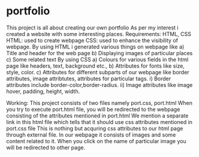 # portfolio
 This project is all about creating our own portfolio
As per my interest i created a website with some interesting places.
Requirements:
	HTML, CSS
	HTML: used to create webpage
	CSS: used to enhance the visibility of webpage.
	By using HTML i generated various things on webpage like 
		a) Title and header for the web page
		b) Displaying images of particular places
		c) Some related text
	By using CSS
		a) Colours for various fields in the html page like headers, text, background  etc.,
		b) Attributes for fonts like size, style, color.
		c) Attributes for different subparts of our webpage like border attributes, image attribtutes, attributes for particular tags. 
			i) Border attributes include border-color,border-radius.
			ii) Image attributes like image hover, padding, height, width.

Working:
	This project consists of two files namely port.css, port.html
	When you try to execute port.html file, you will be redirected to the webpage consisting of the attributes mentioned in port.html
	We mention a separate link in this html file which tells that it should use css attributes mentioned in port.css file
	This is nothing but acquring css attributes to our html page through external file.
	In our webpage it consists of images and some content related to it.
	When you click on the name of particular image you will be redirected to other page.
	
